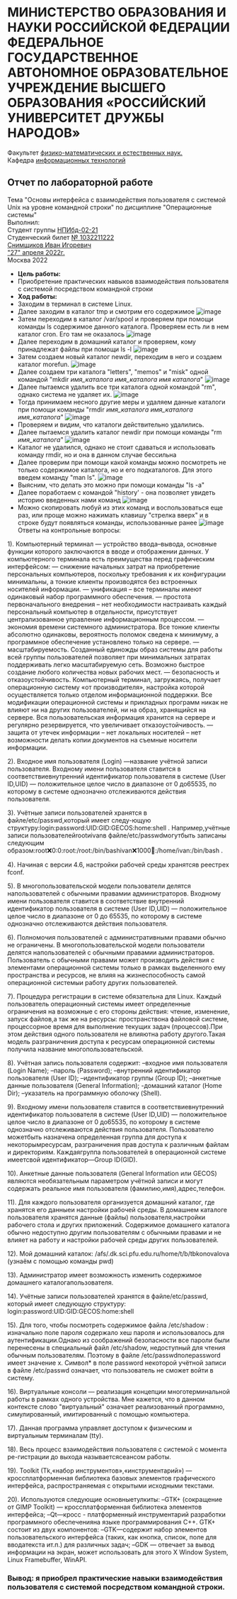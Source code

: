 # **МИНИСТЕРСТВО ОБРАЗОВАНИЯ И НАУКИ РОССИЙСКОЙ ФЕДЕРАЦИИ ФЕДЕРАЛЬНОЕ ГОСУДАРСТВЕННОЕ АВТОНОМНОЕ ОБРАЗОВАТЕЛЬНОЕ УЧРЕЖДЕНИЕ ВЫСШЕГО ОБРАЗОВАНИЯ «РОССИЙСКИЙ УНИВЕРСИТЕТ ДРУЖБЫ НАРОДОВ»**
Факультет <ins>физико-математических и естественных наук.</ins>  
Кафедра <ins>информационных технологий</ins>  
## Отчет по лабораторной работе
Тема "Основы интерфейса с взаимодействия пользователя с системой Unix на уровне командной строки" по дисциплине "Операционные системы"  
Выполнил:  
Студент группы <ins>НПИбд-02-21</ins>  
Студенческий билет <ins>№ 1032211222</ins>  
<ins>Снимщиков Иван Игоревич</ins>  
<ins>"27" апреля 2022г.</ins>  
Москва 2022  
- **Цель работы:**
 - Приобретение практических навыков взаимодействия пользователя с системой посредством командной строки
- **Ход работы:**
 - Заходим в терминал в системе Linux.
 - Далее заходим в каталог tmp и смотрим его содержимое
![image](https://user-images.githubusercontent.com/104266946/165506452-1d403e18-c9f1-4d6c-896c-d0ff211f758f.png)
 - Затем переходим в каталог /var/spool и проверяем при помощи команды ls содержимое данного каталога. Проверяем есть ли в нем каталог cron. Его там не оказалось
![image](https://user-images.githubusercontent.com/104266946/165506604-6cf0e103-29b5-46de-a323-dc67f268481b.png)
 - Далее переходим в домашний каталог и проверяем, кому принадлежат файлы при помощи ls -l
![image](https://user-images.githubusercontent.com/104266946/165506714-086f1e1a-2cb0-4174-9a84-8005addc7548.png)
 - Затем создаем новый каталог newdir, переходим в него и создаем каталог morefun.
![image](https://user-images.githubusercontent.com/104266946/165506898-996c8d35-7647-473e-b0bd-4d40debfb254.png)
 - Далее создаем три каталога "letters", "memos" и "misk" одной командой "mkdir *имя_каталога* *имя_каталога* *имя каталога*"
![image](https://user-images.githubusercontent.com/104266946/165507121-02ac2054-32e9-461a-9378-2311ddec3bae.png)
 - Далее пытаемся удалить все три каталога одной командой "rm", однако система не удаляет их.
![image](https://user-images.githubusercontent.com/104266946/165507264-af95aa0c-7bac-4e9c-ab84-963bba630065.png)
 - Тогда принимаем несного другие меры и удаляем данные каталоги при помощи команды "rmdir *имя_каталога* *имя_каталога* *имя_каталога*"
![image](https://user-images.githubusercontent.com/104266946/165507408-3a85a611-7e9a-42e0-bff1-10cbbaa77efa.png)
 - Проверяем и видим, что каталоги действительно удалились.
 - Далее пытаемся удалить каталог newdir при помощи команды "rm *имя_каталога*"
![image](https://user-images.githubusercontent.com/104266946/165507596-25112024-2b11-46ae-8cb5-8854cdab6a1f.png)
 - Каталог не удалился, однако не стоит сдаваться и использовать команду rmdir, но и она в данном случае бессильна
 - Далее проверим при помощи какой команды можно посмотреть не только содержимое каталога, но и его подкаталогов. Для этого введем команду "man ls".
![image](https://user-images.githubusercontent.com/104266946/165507911-a4177a8b-0f9e-4ab5-9664-ef9512b166e9.png)
 - Выясним, что делать это можно при помощи команды "ls -a"
 - Далее поработаем с командой "history' - она позволяет увидеть историю введенных нами команд
![image](https://user-images.githubusercontent.com/104266946/165508088-29d3c304-6365-4777-8276-3a44ae20f2dd.png)
 - Можно скопировать любуй из этих команд и воспользоваться еще раз, или проще можно нажимать клавишу "стрелка вверх" и в строке будут появляться команды, использованные ранее
![image](https://user-images.githubusercontent.com/104266946/165508245-b266eda5-e722-4896-ab7d-a9adec85b43c.png)
Ответы на контрольные вопросы:

1). Компьютерный терминал — устройство ввода–вывода, основные функции которого заключаются в вводе и отображении данных. У компьютерного терминала есть преимущества перед графическим интерфейсом: — снижение начальных затрат на приобретение персональных компьютеров, поскольку требования к их конфигурации минимальны, а тонкие клиенты производятся без встроенных носителей информации. — унификация – все терминалы имеют одинаковый набор программного обеспечения. — простота первоначального внедрения – нет необходимости настраивать каждый персональный компьютер в отдельности, присутствует централизованное управление информационным процессом. — экономия времени системного администратора. Все тонкие клиенты абсолютно одинаковы, вероятность поломок сведена к минимуму, а программное обеспечение установлено только на сервере. — масштабируемость. Созданный единожды образ системы для работы всей группы пользователей позволяет при минимальных затратах поддерживать легко масштабируемую сеть. Возможно быстрое создание любого количества новых рабочих мест. — безопасность и отказоустойчивость. Компьютерный терминал, загружаясь, получает операционную систему «от производителя», настройка которой осуществляется только отделом информационной поддержки. Все модификации операционной системы и прикладных программ никак не влияют ни на других пользователей, ни на образ, хранящийся на сервере. Вся пользовательская информация хранится на сервере и регулярно резервируется, что увеличивает отказоустойчивость. — защита от утечек информации – нет локальных носителей – нет возможности делать копии документов на съемные носители информации.

2). Входное имя пользователя (Login) —название учётной записи пользователя. Входному имени пользователя ставится в соответствиевнутренний идентификатор пользователя в системе (User ID,UID) — положительное целое число в диапазоне от 0 до65535, по которому в системе однозначно отслеживаются действия пользователя.

3). Учётные записи пользователей хранятся в файле/etc/passwd,который имеет следу-ющую структуру:login:password:UID:GID:GECOS:home:shell . Например,учётные записи пользователейrootиivanв файле/etc/passwdмогутбыть записаны следующим образом:root❌0:0:root:/root:/bin/bashivan❌1000💯:/home/ivan:/bin/bash .

4). Начиная с версии 4.6, настройки рабочей среды хранятсяв реестреx fconf.

5). В многопользовательской модели пользователи делятся напользователей с обычными правамии администраторов. Входному имени пользователя ставится в соответствие внутренний идентификатор пользователя в системе (User ID,UID) — положительное целое число в диапазоне от 0 до 65535, по которому в системе однозначно отслеживаются действия пользователя.

6). Полномочия пользователей с административными правами обычно не ограничены. В многопользовательской модели пользователи делятся напользователей с обычными правамии администраторов. Пользователь с обычными правами может производить действия с элементами операционной системы только в рамках выделенного ему пространства и ресурсов, не влияя на жизнеспособность самой операционной системыи работу других пользователей.

7). Процедура регистрации в системе обязательна для Linux. Каждый пользователь операционный системы имеет определенные ограничения на возможные с его стороны действия: чтение, изменение, запуск файлов,а так же на ресурсы: пространствона файловой системе, процессорное время для выполнение текущих задач (процессов).При этом действия одного пользователя не влияютна работу другого.Такая модель разграничения доступа к ресурсам операционной системы получила название многопользовательской.

8). Учётная запись пользователя содержит: –входное имя пользователя (Login Name); –пароль (Password); –внутренний идентификатор пользователя (User ID); –идентификатор группы (Group ID); –анкетные данные пользователя (General Information); -домашний каталог (Home Dir); –указатель на программную оболочку (Shell).

9). Входному имени пользователя ставится в соответствиевнутренний идентификатор пользователя в системе (User ID,UID) — положительное целое число в диапазоне от 0 до65535, по которому в системе однозначно отслеживаются действия пользователя. Пользователю можетбыть назначена определенная группа для доступа к некоторымресурсам, разграничения прав доступа к различным файлам и директориям. Каждаягруппа пользователей в операционной системе имеетсвой идентификатор—Group ID(GID).

10). Анкетные данные пользователя (General Information или GECOS) являются необязательным параметром учётной записи и могут содержать реальное имя пользователя (фамилию,имя),адрес,телефон.

11). Для каждого пользователя организуется домашний каталог, где хранятся его данныеи настройки рабочей среды. В домашнем каталоге пользователя хранятся данные (файлы) пользователя,настройки рабочего стола и других приложений. Содержимое домашнего каталога обычно недоступно другим пользователям с обычными правами и не влияет на работу и настройки рабочей среды других пользователей.

12). Мой домашний каталок: /afs/.dk.sci.pfu.edu.ru/home/t/b/tbkonovalova (узнаём с помощью команды pwd)

13). Администратор имеет возможность изменить содержимое домашнего каталогапользователя.

14). Учётные записи пользователей хранятся в файле/etc/passwd, который имеет следующую структуру: login:password:UID:GID:GECOS:home:shell

15). Для того, чтобы посмотреть содержимое файла /etc/shadow : изначально поле пароля содержало хеш пароля и использовалось для аутентификации.Однако из соображений безопасности все пароли были перенесены в специальный файл /etc/shadow, недоступный для чтения обычным пользователям. Поэтому в файле /etc/passwdполеpassword имеет значение x. Символ* в поле password некоторой учётной записи в файле /etc/passwd означает, что пользователь не сможет войти в систему.

16). Виртуальные консоли — реализация концепции многотерминальной работы в рамках одного устройства. Мне кажется, что в данном контексте слово "виртуальный" означает реализованный программно, симулированный, имитированный с помощью компьютера.

17). Данная программа управляет доступом к физическим и виртуальным терминалам (tty).

18). Весь процесс взаимодействия пользователя с системой с момента ре-гистрации до выхода называетсясеансом работы.

19). Toolkit (Tk,«набор инструментов»,«инструментарий») — кроссплатформенная библиотека базовых элементов графического интерфейса, распространяемая с открытыми исходными текстами.

20). Используются следующие основныетулкиты: –GTK+ (сокращение от GIMP Toolkit) — кроссплатформенная библиотека элементов интерфейса; –Qt—кросс - платформенный инструментарий разработки программного обеспеченияна языке программирования C++. GTK+ состоит из двух компонентов: –GTK—содержит набор элементов пользовательского интерфейса (таких, как кнопка, список, поле для вводатекста ит.п.) для различных задач; –GDK — отвечает за вывод информации на экран, может использовать для этого X Window System, Linux Framebuffer, WinAPI.
### Вывод: я приобрел практические навыки взаимодействия пользователя с системой посредством командной строки.
